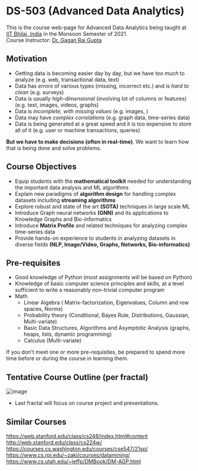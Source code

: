 # DS-503 (Advanced Data Analytics)

This is the course web-page for Advanced Data Analytics being taught at [IIT Bhilai, India](https://www.iitbhilai.ac.in/index.php) in the Monsoon Semester of 2021.
<br> Course Instructor: [Dr. Gagan Raj Gupta ](https://www.iitbhilai.ac.in/index.php?pid=gagan)

Motivation
----------

* Getting data is becoming easier day by day, but we have _too much_ to analyze (e.g. web, transactional data, text)
* Data has _errors_ of various types (missing, incorrect etc.) and is _hard to clean_ (e.g. surveys) 
* Data is usually _high-dimensional_ (involving lot of columns or features) (e.g. text, images, videos, graphs)
* Data is _incomplete, with missing values_ (e.g. images, )
* Data may have _complex correlations_ (e.g. graph data, time-series data) 
* Data is being generated at a great speed and it is too expensive to store all of it (e.g. user or machine transactions, queries)

__But we have to make decisions (often in real-time)__. We want to learn how that is being done and solve problems.

Course Objectives
-----------------

* Equip students with the __mathematical toolkit__ needed for understanding the important data analysis and ML algorithms
* Explain new paradigms of __algorithm design__ for handling complex datasets including __streaming algorithms__
* Explore robust and state of the art __(SOTA)__ techniques in large scale ML
* Introduce Graph neural networks __(GNN)__ and its applications to Knowledge Graphs and Bio-informatics
* Introduce __Matrix Profile__ and related techniques for analyzing complex time-series data
* Provide hands-on experience to students in analyzing datasets in diverse fields __(NLP, Image/Video, Graphs, Networks, Bio-informatics)__


Pre-requisites
--------------
* Good knowledge of Python (most assignments will be based on Python)
* Knowledge of basic computer science principles and skills, at a level sufficient to write a reasonably non-trivial computer program 
* Math
  * Linear Algebra ( Matrix-factorization, Eigenvalues, Column and row spaces, Norms)
  * Probability theory (Conditional, Bayes Rule, Distributions, Gaussian, Multi-variate) 
  * Basic Data Structures, Algorithms and Asymptotic Analysis (graphs, heaps, lists, dynamic programming)
  * Calculus (Multi-variate)
  
If you don't meet one or more pre-requisites, be prepared to spend more time before or during the course in learning them.

Tentative Course Outline (per fractal)
--------------------------------------


![image](https://user-images.githubusercontent.com/79624301/125885925-07826a96-29d8-4833-aeb5-79bb29330acc.png)

* Last fractal will focus on course project and presentations.


Similar Courses
----------------
https://web.stanford.edu/class/cs246/index.html#content
http://web.stanford.edu/class/cs224w/
https://courses.cs.washington.edu/courses/cse547/21sp/
https://www.cs.rpi.edu/~zaki/courses/datamining/
https://www.cs.utah.edu/~jeffp/DMBook/DM-AGP.html

